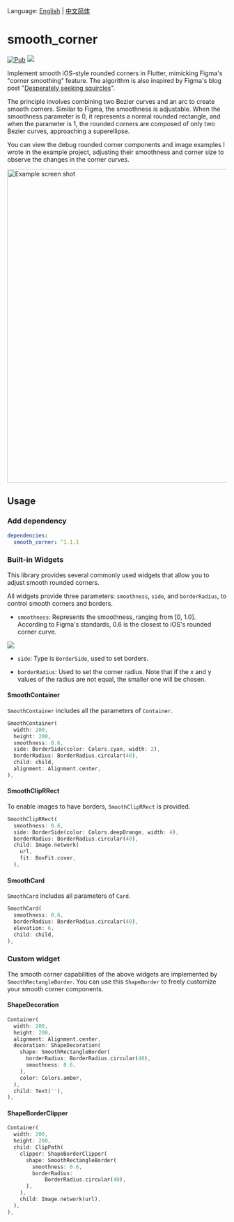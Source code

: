 Language: [English](README.md) | [中文简体](README_CN.md)

# smooth_corner

[![Pub](https://img.shields.io/badge/pub-1.1.1-blue?style=flat-square)](https://pub.dev/packages/smooth_corner) ![](https://img.shields.io/badge/platform-flutter%7Cflutter--web-red?style=flat-square)

Implement smooth iOS-style rounded corners in Flutter, mimicking Figma's "corner smoothing" feature. The algorithm is also inspired by Figma's blog post "[Desperately seeking squircles](https://www.figma.com/blog/desperately-seeking-squircles/)".

The principle involves combining two Bezier curves and an arc to create smooth corners. Similar to Figma, the smoothness is adjustable. When the smoothness parameter is 0, it represents a normal rounded rectangle, and when the parameter is 1, the rounded corners are composed of only two Bezier curves, approaching a superellipse.

You can view the debug rounded corner components and image examples I wrote in the example project, adjusting their smoothness and corner size to observe the changes in the corner curves.

<img width="720" alt="Example screen shot" src="https://user-images.githubusercontent.com/17538852/148490341-82821630-e4e7-4858-862d-d74049bd4002.png">



## Usage

### Add dependency 

```yaml
dependencies:
  smooth_corner: ^1.1.1
```



### Built-in Widgets

This library provides several commonly used widgets that allow you to adjust smooth rounded corners.

All widgets provide three parameters: `smoothness`, `side`, and `borderRadius`, to control smooth corners and borders.

- `smoothness`: Represents the smoothness, ranging from [0, 1.0]. According to Figma's standards, 0.6 is the closest to iOS's rounded corner curve.

![](https://user-images.githubusercontent.com/17538852/148515898-79b29e88-c709-481c-b326-2ff92246cfa2.png)

- `side`: Type is `BorderSide`, used to set borders.

- `borderRadius`: Used to set the corner radius. Note that if the x and y values of the radius are not equal, the smaller one will be chosen.



#### SmoothContainer

`SmoothContainer` includes all the parameters of `Container`.

```dart
SmoothContainer(
  width: 200,
  height: 200,
  smoothness: 0.6,
  side: BorderSide(color: Colors.cyan, width: 2),
  borderRadius: BorderRadius.circular(40),
  child: child,
  alignment: Alignment.center,
),
```



#### SmoothClipRRect

To enable images to have borders, `SmoothClipRRect` is provided.
```dart
SmoothClipRRect(
  smoothness: 0.6,
  side: BorderSide(color: Colors.deepOrange, width: 4),
  borderRadius: BorderRadius.circular(40),
  child: Image.network(
    url,
    fit: BoxFit.cover,
  ),
```



#### SmoothCard

`SmoothCard`  includes all parameters of `Card`.

```dart
SmoothCard(
  smoothness: 0.6,
  borderRadius: BorderRadius.circular(40),
  elevation: 6,
  child: child,
),
```



### Custom widget

The smooth corner capabilities of the above widgets are implemented by `SmoothRectangleBorder`. You can use this `ShapeBorder` to freely customize your smooth corner components.



#### ShapeDecoration

```dart
Container(
  width: 200,
  height: 200,
  alignment: Alignment.center,
  decoration: ShapeDecoration(
    shape: SmoothRectangleBorder(
      borderRadius: BorderRadius.circular(40),
      smoothness: 0.6,
    ),
    color: Colors.amber,
  ),
  child: Text(''),
),
```



#### ShapeBorderClipper

```dart
Container(
  width: 200,
  height: 200,
  child: ClipPath(
    clipper: ShapeBorderClipper(
      shape: SmoothRectangleBorder(
        smoothness: 0.6,
        borderRadius:
            BorderRadius.circular(40),
      ),
    ),
    child: Image.network(url),
  ),
),
```
